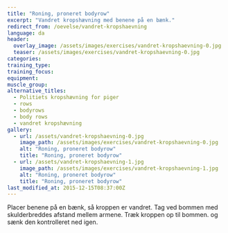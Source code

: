 ```yaml
---
title: "Roning, proneret bodyrow"
excerpt: "Vandret kropshævning med benene på en bænk."
redirect_from: /oevelse/vandret-kropshaevning
language: da
header:
  overlay_image: /assets/images/exercises/vandret-kropshaevning-0.jpg
  teaser: /assets/images/exercises/vandret-kropshaevning-0.jpg
categories:
training_type: 
training_focus: 
equipment:
muscle_group:
alternative_titles:
  - Politiets kropshævning for piger
  - rows
  - bodyrows
  - body rows
  - vandret kropshævning
gallery:
  - url: /assets/vandret-kropshaevning-0.jpg
    image_path: /assets/images/exercises/vandret-kropshaevning-0.jpg
    alt: "Roning, proneret bodyrow"
    title: "Roning, proneret bodyrow"
  - url: /assets/vandret-kropshaevning-1.jpg
    image_path: /assets/images/exercises/vandret-kropshaevning-1.jpg
    alt: "Roning, proneret bodyrow"
    title: "Roning, proneret bodyrow"
last_modified_at: 2015-12-15T08:37:00Z
---
```


Placer benene på en bænk, så kroppen er vandret. Tag ved bommen med skulderbreddes afstand mellem armene. Træk kroppen op til bommen. og sænk den kontrolleret ned igen.
